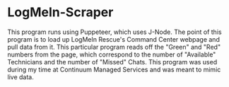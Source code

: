 # LogMeIn-Scraper

This program runs using Puppeteer, which uses J-Node. The point of this program is to load up LogMeIn Rescue's Command Center webpage and pull data from it. This particular program reads off the "Green" and "Red" numbers from the page, which correspond to the number of "Available" Technicians and the number of "Missed" Chats. This program was used during my time at Continuum Managed Services and was meant to mimic live data.